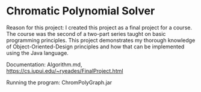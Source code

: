 # Chromatic Polynomial Solver

Reason for this project: I created this project as a final project for a course. The course was the second of a two-part series taught on basic programming principles. This project demonstrates my thorough knowledge of Object-Oriented-Design principles and how that can be implemented using the Java language.  

Documentation: Algorithm.md, https://cs.iupui.edu/~ryeades/FinalProject.html

Running the program: ChromPolyGraph.jar
